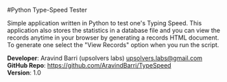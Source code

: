 #Python Type-Speed Tester

Simple application written in Python to test one's Typing Speed. This application also stores the statistics in a database file
and you can view the records anytime in your browser by generating a records HTML document. To generate one select the "View Records" option when you run the script.

<b>Developer</b>: Aravind Barri (upsolvers labs) <upsolvers.labs@gmail.com> <br>
<b>GitHub Repo</b>: https://github.com/AravindBarri/TypeSpeed<br>
<b>Version</b>: 1.0<br>
